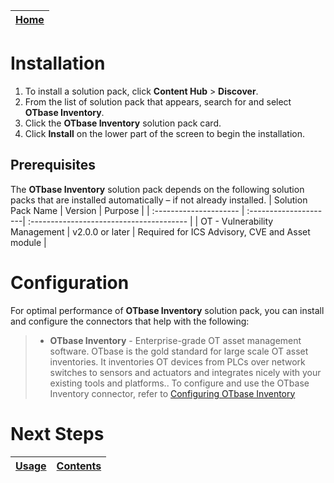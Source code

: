 [Home](../README.md) |
|--------------------------------------------|

# Installation

1. To install a solution pack, click **Content Hub** > **Discover**.
2. From the list of solution pack that appears, search for and select **OTbase Inventory**.
3. Click the **OTbase Inventory** solution pack card.
4. Click **Install** on the lower part of the screen to begin the installation.

## Prerequisites
The **OTbase Inventory** solution pack depends on the following solution packs that are installed automatically &ndash; if not already installed.
| Solution Pack Name | Version | Purpose |
| :--------------------- | :---------------------| :--------------------------------------- |
| OT - Vulnerability Management | v2.0.0 or later | Required for ICS Advisory, CVE and Asset module |



# Configuration
For optimal performance of **OTbase Inventory** solution pack, you can install and configure the connectors that help with the following:

>* **OTbase Inventory** - Enterprise-grade OT asset management software. OTbase is the gold standard for large scale OT asset inventories. It inventories OT devices from PLCs over network switches to sensors and actuators and integrates nicely with your existing tools and platforms.. To configure and use the OTbase Inventory connector, refer to [Configuring OTbase Inventory](https://docs.fortinet.com/fortisoar/connectors/otbase-inventory)


# Next Steps
| [Usage](./usage.md) | [Contents](./contents.md) |
|---------------------|---------------------------|